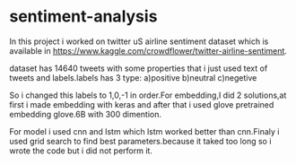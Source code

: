 # sentiment-analysis

In this project i worked on twitter uS airline sentiment dataset which is available in https://www.kaggle.com/crowdflower/twitter-airline-sentiment.

dataset has 14640 tweets with some properties that i just used text of tweets and labels.labels has 3 type:
a)positive
b)neutral
c)negetive

So i changed this labels to 1,0,-1 in order.For embedding,I did 2 solutions,at first i made embedding with keras and after that i used glove pretrained embedding 
glove.6B with 300 dimention.

For model i used cnn and lstm which lstm worked better than cnn.Finaly i used grid search to find best parameters.because it taked too long so i wrote the code but
i did not perform it.
